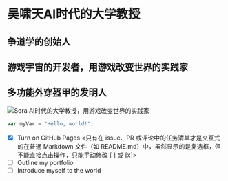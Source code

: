 # 吴啸天AI时代的大学教授
## 争道学的创始人
## 游戏宇宙的开发者，用游戏改变世界的实践家
## 多功能外穿盔甲的发明人
![Sora AI时代的大学教授，用游戏改变世界的实践家](https://github.com/user-attachments/assets/d7c4ecc0-24d5-4f1c-b2d2-3121b683de3e)
``` javascript
var myVar = "Hello, world!";
```
- [x] Turn on GitHub Pages <只有在 issue、PR 或评论中的任务清单才是交互式的在普通 Markdown 文件（如 README.md）中，虽然显示的是复选框，但不能直接点击操作，只能手动修改 [ ] 或 [x]>
- [ ] Outline my portfolio
- [ ] Introduce myself to the world
